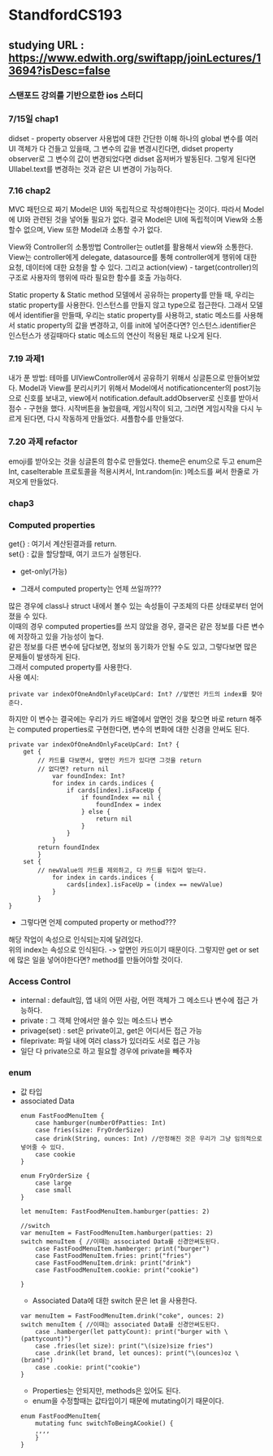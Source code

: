 # StandfordCS193

## studying URL : https://www.edwith.org/swiftapp/joinLectures/13694?isDesc=false

### 스탠포드 강의를 기반으로한 ios 스터디

### 7/15일 chap1
didset - property observer 사용법에 대한 간단한 이해
하나의 global 변수를 여러 UI 객체가 다 건들고 있을때, 그 변수의 값을 변경시킨다면, didset property observer로 그 변수의 값이 변경되었다면 didset 옵저버가 발동된다. 그렇게 된다면 UIlabel.text를 변경하는 것과 같은 UI 변경이 가능하다.

### 7.16 chap2
MVC 패턴으로 짜기
Model은 UI와 독립적으로 작성해야한다는 것이다. 따라서 Model에 UI와 관련된 것을 넣어둘 필요가 없다. 결국 Model은 UI에 독립적이며 View와 소통할수 없으며, View 또한 Model과 소통할 수가 없다.

View와 Controller의 소통방법
Controller는 outlet를 활용해서 view와 소통한다. 
View는 controller에게 delegate, datasource를 통해 controller에게 행위에 대한 요청, 데이터에 대한 요청을 할 수 있다. 그리고 action(view) - target(controller)의 구조로 사용자의 행위에 따라 필요한 함수를 호출 가능하다.

Static property & Static method
모델에서 공유하는 property를 만들 때, 우리는 static property를 사용한다. 인스턴스를 만들지 않고 type으로 접근한다. 그래서 모델에서 identifier을 만들때, 우리는 static property를 사용하고, static 메소드를 사용해서 static property의 값을 변경하고, 이를 init에 넣어준다면? 인스턴스.identifier은 인스턴스가 생길때마다 static 메소드의 연산이 적용된 채로 나오게 된다.

### 7.19 과제1
내가 푼 방법:
테마를 UIViewController에서 공유하기 위해서 싱글톤으로 만들어보았다.
Model과 View를 분리시키기 위해서 Model에서 notificationcenter의 post기능으로 신호를 보내고, view에서 notification.default.addObserver로 신호를 받아서 점수 - 구현을 했다.
시작버튼을 눌렀을때, 게임시작이 되고, 그러면 게임시작을 다시 누르게 된다면, 다시 작동하게 만들었다.
셔플함수를 만들었다.

### 7.20 과제 refactor
emoji를 받아오는 것을 싱글톤의 함수로 만들었다.
theme은 enum으로 두고 enum은 Int, caseIterable 프로토콜을 적용시켜서, Int.random(in: )메소드를 써서 한줄로 가져오게 만들었다.

### chap3
### Computed properties   
get{} : 여기서 계산된결과를 return.   
set{} :  값을 할당할때, 여기 코드가 실행된다.    

* get-only(가능)

- 그래서 computed property는 언제 쓰일까???

많은 경우에 class나 struct 내에서 볼수 있는 속성들이 구조체의 다른 상태로부터 얻어졌을 수 있다.  
이때의 경우 computed properties를 쓰지 않았을 경우, 결국은 같은 정보를 다른 변수에 저장하고 있을 가능성이 높다.   
같은 정보를 다른 변수에 담다보면, 정보의 동기화가 안될 수도 있고, 그렇다보면 많은 문제들이 발생하게 된다.   
그래서 computed property를 사용한다.  
사용 예시:
~~~
private var indexOfOneAndOnlyFaceUpCard: Int? //앞면인 카드의 index를 찾아준다.
~~~
하지만 이 변수는 결국에는 우리가 카드 배열에서 앞면인 것을 찾으면 바로 return 해주는 computed properties로 구현한다면, 변수의 변화에 대한 신경을 안써도 된다.
~~~
private var indexOfOneAndOnlyFaceUpCard: Int? {
    get {
        // 카드를 다보면서, 앞면인 카드가 있다면 그것을 return
        // 없다면? return nil
            var foundIndex: Int?
            for index in cards.indices {
                if cards[index].isFaceUp {
                    if foundIndex == nil {
                        foundIndex = index
                    } else {
                        return nil
                    }
                }
            }
        return foundIndex
        }
    set {
        // newValue의 카드를 제외하고, 다 카드를 뒤집어 엎는다.
            for index in cards.indices {
                cards[index].isFaceUp = (index == newValue)
            }
        }
}
~~~

- 그렇다면 언제 computed property or method???


해당 작업이 속성으로 인식되는지에 달려있다.  
위의 index는 속성으로 인식된다. -> 앞면인 카드이기 때문이다.
그렇지만 get or set에 많은 일을 넣어야한다면? method를 만들어야할 것이다.

### Access Control
- internal : default임, 앱 내의 어떤 사람, 어떤 객체가 그 메소드나 변수에 접근 가능하다.
- private : 그 객체 안에서만 쓸수 있는 메소드나 변수
- privage(set) : set은 private이고, get은 어디서든 접근 가능
 - fileprivate: 파일 내에 여러 class가 있더라도 서로 접근 가능
 - 일단 다 private으로 하고 필요할 경우에 private을 빼주자
 
 ### enum
 - 값 타입 
 - associated Data
    ~~~
    enum FastFoodMenuItem {
        case hamburger(numberOfPatties: Int)
        case fries(size: FryOrderSize)
        case drink(String, ounces: Int) //안정해진 것은 우리가 그냥 임의적으로 넣어줄 수 있다.
        case cookie
    }
    
    enum FryOrderSize {
        case large
        case small
    }
    
    let menuItem: FastFoodMenuItem.hamburger(patties: 2)
    
    //switch
    var menuItem = FastFoodMenuItem.hamburger(patties: 2)
    switch menuItem { //이때는 associated Data를 신경안써도된다.
        case FastFoodMenuItem.hamberger: print("burger")
        case FastFoodMenuItem.fries: print("fries")
        case FastFoodMenuItem.drink: print("drink")
        case FastFoodMenuItem.cookie: print("cookie")

    }
    ~~~
   -  Associated Data에 대한 switch 문은 let 을 사용한다.
    ~~~
    var menuItem = FastFoodMenuItem.drink("coke", ounces: 2)
    switch menuItem { //이때는 associated Data를 신경안써도된다.
        case .hamberger(let pattyCount): print("burger with \(pattycount)")
        case .fries(let size): print("\(size)size fries")
        case .drink(let brand, let ounces): print("\(ounces)oz \(brand)")
        case .cookie: print("cookie")
    }
    ~~~
    - Properties는 안되지만, methods은 있어도 된다.
    - enum을  수정할때는 값타입이기 때문에 mutating이기 때문이다.
    ~~~
    enum FastFoodMenuItem{
        mutating func switchToBeingACookie() {
        ,,,,
        }
    }
    ~~~
    
